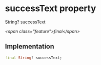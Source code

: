 


# successText property







[String](https:api.flutter.dev/flutter/dart-core/String-class.html)? successText
  
_\<span class="feature"\>final\</span\>_






## Implementation

```dart
final String? successText;
```







